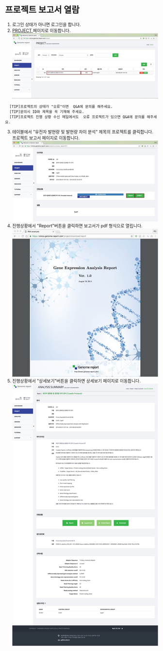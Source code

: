 # 프로젝트 보고서 열람

 1. 로그인 상태가 아니면 로그인을 합니다.
 2. <a href="https://omics.genome-report.com/project" target="_blank"> PROJECT </a>페이지로 이동합니다.
![화면](https://github.com/genomereport/gimanual/raw/master/docs/images/project_screen.jpg)

 ````
   [TIP]프로젝트의 상태가 "오류"이면  Q&A에 문의를 해주세요.
   [TIP]문의시 ID와 제목을 꼭 기재해 주세요.
   [TIP]프로젝트 진행 상황 수신 메일에서도  오류 프로젝트가 있으면 Q&A에 문의를 해주세요.
 ````

 3. 테이블에서 "유전자 발현량 및 발현량 차이 분석" 제목의 프로젝트를 클릭합니다. 프로젝트 보고서 페이지로 이동합니다.
  ![화면](https://github.com/genomereport/gimanual/raw/master/docs/images/project_report_screen_1.jpg)
 4. 진행상황에서  "Report"버튼을 클릭하면  보고서가 pdf 형식으로 열립니다.
  ![화면](https://github.com/genomereport/gimanual/raw/master/docs/images/project_report_screen_3.jpg)
 5. 진행상황에서 "상세보기"버튼을 클릭하면 상세보기 페이지로 이동합니다.
  ![화면](https://github.com/genomereport/gimanual/raw/master/docs/images/project_report_screen_2.png)

